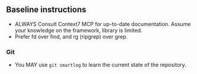 ## Baseline instructions

- ALWAYS Consult Context7 MCP for up-to-date documentation. Assume your knowledge on the framework, library is limited.
- Prefer fd over find, and rg (ripgrep) over grep.

### Git

- You MAY use `git smartlog` to learn the current state of the repository.
